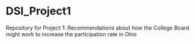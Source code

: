 # DSI_Project1
Repository for Project 1: Recommendations about how the College Board might work to increase the participation rate in Ohio
